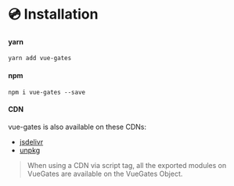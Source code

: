 # 💿 Installation

#### yarn

```
yarn add vue-gates
```

#### npm

```
npm i vue-gates --save
```

#### CDN

vue-gates is also available on these CDNs:

- [jsdelivr](https://cdn.jsdelivr.net/npm/laravel-permissions@latest/dist/laravel-permissions.js)
- [unpkg](https://unpkg.com/laravel-permissions)

> When using a CDN via script tag, all the exported modules on VueGates are available on the VueGates Object.
